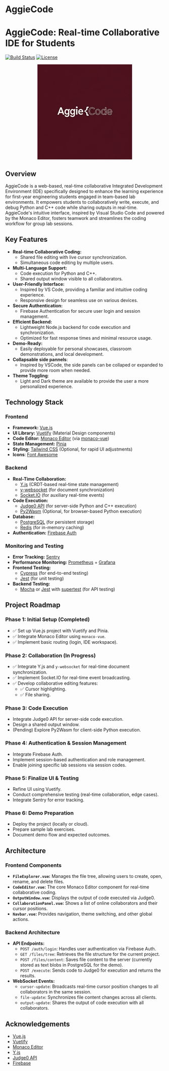 # AggieCode

# AggieCode: Real-time Collaborative IDE for Students


[![Build Status](https://github.com/IMMZEK/AggieCode/actions/workflows/build.yml/badge.svg)](https://github.com/IMMZEK/AggieCode/actions/workflows/build.yml)
[![License](https://img.shields.io/badge/license-MIT-blue.svg)](https://opensource.org/licenses/MIT)

<p align="center">
  <img src="docs/logo.jpg" alt="AggieCode Logo" width="300">
</p>

## Overview

AggieCode is a web-based, real-time collaborative Integrated Development Environment (IDE) specifically designed to enhance the learning experience for first-year engineering students engaged in team-based lab environments. It empowers students to collaboratively write, execute, and debug Python and C++ code while sharing outputs in real-time. AggieCode's intuitive interface, inspired by Visual Studio Code and powered by the Monaco Editor, fosters teamwork and streamlines the coding workflow for group lab sessions.

## Key Features

*   **Real-time Collaborative Coding:**
    *   Shared file editing with live cursor synchronization.
    *   Simultaneous code editing by multiple users.
*   **Multi-Language Support:**
    *   Code execution for Python and C++.
    *   Shared output window visible to all collaborators.
*   **User-Friendly Interface:**
    *   Inspired by VS Code, providing a familiar and intuitive coding experience.
    *   Responsive design for seamless use on various devices.
*   **Secure Authentication:**
    *   Firebase Authentication for secure user login and session management.
*   **Efficient Backend:**
    *   Lightweight Node.js backend for code execution and synchronization.
    *   Optimized for fast response times and minimal resource usage.
*   **Demo-Ready:**
    *   Easily deployable for personal showcases, classroom demonstrations, and local development.
* **Collapsable side pannels**:
    * Inspired by VSCode, the side panels can be collaped or expanded to provide more room when needed.
* **Theme Toggling**:
    * Light and Dark theme are available to provide the user a more personalized experience.

## Technology Stack

### Frontend

*   **Framework:** [Vue.js](https://vuejs.org/)
*   **UI Library:** [Vuetify](https://vuetifyjs.com/) (Material Design components)
*   **Code Editor:** [Monaco Editor](https://microsoft.github.io/monaco-editor/) (via [monaco-vue](https://www.npmjs.com/package/@guolao/vue-monaco-editor))
*   **State Management:** [Pinia](https://pinia.vuejs.org/)
*   **Styling:** [Tailwind CSS](https://tailwindcss.com/) (Optional, for rapid UI adjustments)
*   **Icons**: [Font Awesome](https://fontawesome.com/)

### Backend

*   **Real-Time Collaboration:**
    *   [Y.js](https://github.com/yjs/yjs) (CRDT-based real-time state management)
    *   [y-websocket](https://github.com/yjs/y-websocket) (for document synchronization)
    *   [Socket.IO](https://socket.io/) (for auxiliary real-time events)
*   **Code Execution:**
    *   [Judge0 API](https://api.judge0.com/) (for server-side Python and C++ execution)
    *   [Py2Wasm](https://pyscript.net/) (Optional, for browser-based Python execution)
*   **Database:**
    *   [PostgreSQL](https://www.postgresql.org/) (for persistent storage)
    *   [Redis](https://redis.io/) (for in-memory caching)
*   **Authentication:** [Firebase Auth](https://firebase.google.com/docs/auth)

### Monitoring and Testing

*   **Error Tracking:** [Sentry](https://sentry.io/)
*   **Performance Monitoring:** [Prometheus](https://prometheus.io/) + [Grafana](https://grafana.com/)
*   **Frontend Testing:**
    *   [Cypress](https://www.cypress.io/) (for end-to-end testing)
    *   [Jest](https://jestjs.io/) (for unit testing)
*   **Backend Testing:**
    *   [Mocha](https://mochajs.org/) or [Jest](https://jestjs.io/) with [supertest](https://github.com/visionmedia/supertest) (for API testing)

## Project Roadmap

### Phase 1: Initial Setup (Completed)

*   ✅ Set up Vue.js project with Vuetify and Pinia.
*   ✅ Integrate Monaco Editor using `monaco-vue`.
*   ✅ Implement basic routing (login, IDE workspace).

### Phase 2: Collaboration (In Progress)

*   ✅ Integrate Y.js and `y-websocket` for real-time document synchronization.
*   ✅ Implement Socket.IO for real-time event broadcasting.
*   ✅ Develop collaborative editing features:
    *   ✅ Cursor highlighting.
    *   ✅ File sharing.

### Phase 3: Code Execution

*   Integrate Judge0 API for server-side code execution.
*   Design a shared output window.
*   (Pending) Explore Py2Wasm for client-side Python execution.

### Phase 4: Authentication & Session Management

*   Integrate Firebase Auth.
*   Implement session-based authentication and role management.
*   Enable joining specific lab sessions via session codes.

### Phase 5: Finalize UI & Testing

*   Refine UI using Vuetify.
*   Conduct comprehensive testing (real-time collaboration, edge cases).
*   Integrate Sentry for error tracking.

### Phase 6: Demo Preparation

*   Deploy the project (locally or cloud).
*   Prepare sample lab exercises.
*   Document demo flow and expected outcomes.

## Architecture

### Frontend Components

*   **`FileExplorer.vue`:** Manages the file tree, allowing users to create, open, rename, and delete files.
*   **`CodeEditor.vue`:** The core Monaco Editor component for real-time collaborative coding.
*   **`OutputWindow.vue`:** Displays the output of code executed via Judge0.
*   **`CollaborationPanel.vue`:** Shows a list of online collaborators and their cursor positions.
*   **`Navbar.vue`:** Provides navigation, theme switching, and other global actions.

### Backend Architecture

*   **API Endpoints:**
    *   `POST /auth/login`: Handles user authentication via Firebase Auth.
    *   `GET /files/tree`: Retrieves the file structure for the current project.
    *   `POST /files/content`: Saves file content to the server (currently stored as text blobs in PostgreSQL for the demo).
    *   `POST /execute`: Sends code to Judge0 for execution and returns the results.
*   **WebSocket Events:**
    *   `cursor-update`: Broadcasts real-time cursor position changes to all collaborators in the same session.
    *   `file-update`: Synchronizes file content changes across all clients.
    *   `output-update`: Shares the output of code execution with all collaborators.


## Acknowledgements

*   [Vue.js](https://vuejs.org/)
*   [Vuetify](https://vuetifyjs.com/)
*   [Monaco Editor](https://microsoft.github.io/monaco-editor/)
*   [Y.js](https://github.com/yjs/yjs)
*   [Judge0 API](https://api.judge0.com/)
*   [Firebase](https://firebase.google.com/)
